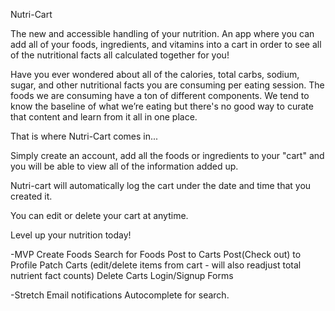 Nutri-Cart

The new and accessible handling of your nutrition. An app where you can add all of your foods, ingredients, and vitamins into a cart in order to see all of the nutritional facts all calculated together for you!

Have you ever wondered about all of the calories, total carbs, sodium, sugar, and other nutritional facts you are consuming per eating session. The foods we are consuming have a ton of different components. We tend to know the baseline of what we’re eating but there's no good way to curate that content and learn from it all in one place.

That is where Nutri-Cart comes in...

Simply create an account, add all the foods or ingredients to your "cart" and you will be able to view all of the information added up.

Nutri-cart will automatically log the cart under the date and time that you created it.

You can edit or delete your cart at anytime.

Level up your nutrition today!

-MVP
    Create Foods
    Search for Foods
    Post to Carts
    Post(Check out) to Profile
    Patch Carts (edit/delete items from cart - will also readjust total nutrient fact counts)
    Delete Carts
    Login/Signup Forms

-Stretch
    Email notifications
    Autocomplete for search.